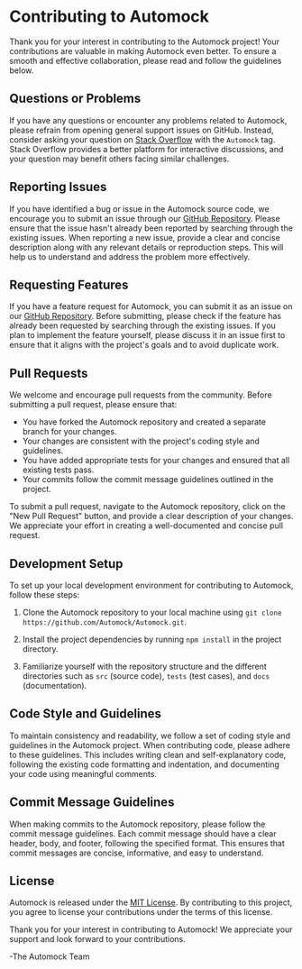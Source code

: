 # Contributing to Automock

Thank you for your interest in contributing to the Automock project! Your contributions are valuable in making Automock even better. To ensure a smooth and effective collaboration, please read and follow the guidelines below.

## Questions or Problems

If you have any questions or encounter any problems related to Automock, please refrain from opening general support issues on GitHub. Instead, consider asking your question on [Stack Overflow](https://stackoverflow.com/questions/tagged/Automock) with the `Automock` tag. Stack Overflow provides a better platform for interactive discussions, and your question may benefit others facing similar challenges.

## Reporting Issues

If you have identified a bug or issue in the Automock source code, we encourage you to submit an issue through our [GitHub Repository](https://github.com/Automock/Automock/issues). Please ensure that the issue hasn't already been reported by searching through the existing issues. When reporting a new issue, provide a clear and concise description along with any relevant details or reproduction steps. This will help us to understand and address the problem more effectively.

## Requesting Features

If you have a feature request for Automock, you can submit it as an issue on our [GitHub Repository](https://github.com/Automock/Automock/issues). Before submitting, please check if the feature has already been requested by searching through the existing issues. If you plan to implement the feature yourself, please discuss it in an issue first to ensure that it aligns with the project's goals and to avoid duplicate work.

## Pull Requests

We welcome and encourage pull requests from the community. Before submitting a pull request, please ensure that:

- You have forked the Automock repository and created a separate branch for your changes.
- Your changes are consistent with the project's coding style and guidelines.
- You have added appropriate tests for your changes and ensured that all existing tests pass.
- Your commits follow the commit message guidelines outlined in the project.

To submit a pull request, navigate to the Automock repository, click on the "New Pull Request" button, and provide a clear description of your changes. We appreciate your effort in creating a well-documented and concise pull request.

## Development Setup

To set up your local development environment for contributing to Automock, follow these steps:

1. Clone the Automock repository to your local machine using `git clone https://github.com/Automock/Automock.git`.

2. Install the project dependencies by running `npm install` in the project directory.

3. Familiarize yourself with the repository structure and the different directories such as `src` (source code), `tests` (test cases), and `docs` (documentation).

## Code Style and Guidelines

To maintain consistency and readability, we follow a set of coding style and guidelines in the Automock project. When contributing code, please adhere to these guidelines. This includes writing clean and self-explanatory code, following the existing code formatting and indentation, and documenting your code using meaningful comments.

## Commit Message Guidelines

When making commits to the Automock repository, please follow the commit message guidelines. Each commit message should have a clear header, body, and footer, following the specified format. This ensures that commit messages are concise, informative, and easy to understand.

## License

Automock is released under the [MIT License](https://github.com/Automock/Automock/blob/main/LICENSE). By contributing to this project, you agree to license your contributions under the terms of this license.

Thank you for your interest in contributing to Automock! We appreciate your support and look forward to your contributions.

-The Automock Team
